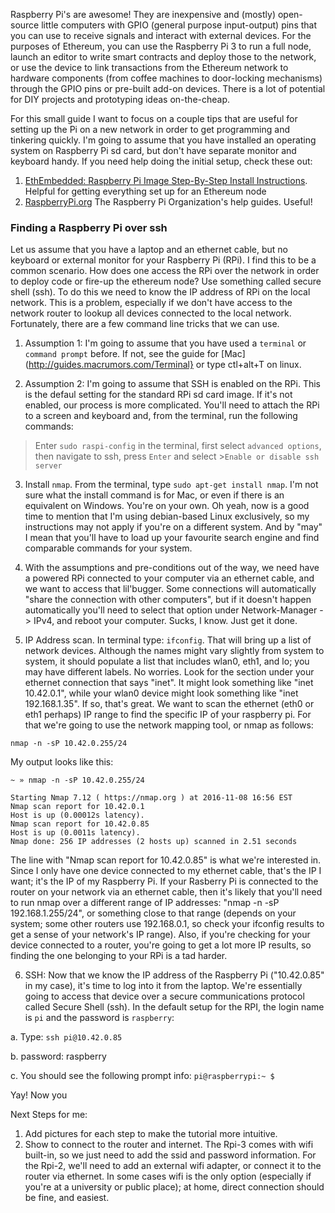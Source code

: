 Raspberry Pi's are awesome! They are inexpensive and (mostly) open-source little computers with GPIO (general purpose input-output) pins that you can use to receive signals and interact with external devices. For the purposes of Ethereum, you can use the Raspberry Pi 3 to run a full node, launch an editor to write smart contracts and deploy those to the network, or  use the device to link transactions from the Ethereum network to hardware components (from coffee machines to door-locking mechanisms) through the GPIO pins or pre-built add-on devices. There is a lot of potential for DIY projects and prototyping ideas on-the-cheap. 

For this small guide I want to focus on a couple tips that are useful for setting up the Pi on a new network in order to get programming and tinkering quickly. I'm going to assume that you have installed an operating system on Raspberry Pi sd card, but don't have separate monitor and keyboard handy. If you need help doing the initial setup, check these out: 
1. [EthEmbedded: Raspberry Pi Image Step-By-Step Install Instructions](http://ethembedded.com/?page_id=171). Helpful for getting everything set up for an Ethereum node
2. [RaspberryPi.org](https://www.raspberrypi.org/help/)	 The Raspberry Pi Organization's help guides. Useful! 


### Finding a Raspberry Pi over ssh
Let us assume that you have a laptop and an ethernet cable, but no keyboard or external monitor for your Raspberry Pi (RPi). I find this to be a common scenario. How does one access the RPi over the network in order to deploy code or fire-up the ethereum node? Use something called secure shell (ssh). To do this we need to know the IP address of RPi on the local network. This is a problem, especially if we don't have access to the network router to lookup all devices connected to the local network. Fortunately, there are a few command line tricks that we can use. 

1. Assumption 1: I'm going to assume that you have used a `terminal` or `command prompt` before. If not, see the guide for [Mac](http://guides.macrumors.com/Terminal} or type ctl+alt+T on linux. 

2. Assumption 2: I'm going to assume that SSH is enabled on the RPi. This is the defaul setting for the standard RPi sd card image. If it's not enabled, our process is more complicated. You'll need to attach the RPi to a screen and keyboard and, from the terminal, run the following commands: 

>Enter `sudo raspi-config` in the terminal, first select `advanced options`, then navigate to ssh, press `Enter` and select >`Enable or disable ssh server`

3. Install `nmap`. From the terminal, type `sudo apt-get install nmap`. I'm not sure what the install command is for Mac, or even if there is an equivalent on Windows. You're on your own. Oh yeah, now is a good time to mention that I'm using debian-based Linux exclusively, so my instructions may not apply if you're on a different system. And by "may" I mean that you'll have to load up your favourite search engine and find comparable commands for your system. 

4. With the assumptions and pre-conditions out of the way, we need have a powered RPi connected to your computer via an ethernet cable, and we want to access that lil'bugger. Some connections will automatically "share the connection with other computers", but if it doesn't happen automatically you'll need to select that option under Network-Manager -> IPv4, and reboot your computer. Sucks, I know. Just get it done. 

5. IP Address scan. In terminal type: `ifconfig`. That will bring up a list of network devices. Although the names might vary slightly from system to system, it should populate a list that includes wlan0, eth1, and lo; you may have different labels. No worries. Look for the section under your ethernet connection that says "inet". It might look something like "inet 10.42.0.1", while your wlan0 device might look something like "inet 192.168.1.35".  If so, that's great. We want to scan the ethernet (eth0 or eth1 perhaps) IP range to find the specific IP of your raspberry pi. For that we're going to use the network mapping tool, or nmap as follows: 

`nmap -n -sP 10.42.0.255/24`

My output looks like this: 

```
~ » nmap -n -sP 10.42.0.255/24  

Starting Nmap 7.12 ( https://nmap.org ) at 2016-11-08 16:56 EST
Nmap scan report for 10.42.0.1
Host is up (0.00012s latency).
Nmap scan report for 10.42.0.85
Host is up (0.0011s latency).
Nmap done: 256 IP addresses (2 hosts up) scanned in 2.51 seconds

```

The line with "Nmap scan report for 10.42.0.85" is what we're interested in. Since I only have one device connected to my ethernet cable, that's the IP I want; it's the IP of my Raspberry Pi. If your Rasberry Pi is connected to the router on your network via an ethernet cable, then it's likely that you'll need to run nmap over a different range of IP addresses: "nmap -n -sP 192.168.1.255/24", or something close to that range (depends on your system; some other routers use 192.168.0.1, so check your ifconfig results to get a sense of your network's IP range). Also, if you're checking for your device connected to a router, you're going to get a lot more IP results, so finding the one belonging to your RPi is a tad harder. 

6. SSH: Now that we know the IP address of the Raspberry Pi ("10.42.0.85" in my case), it's time to log into it from the laptop. We're essentially going to access that device over a secure communications protocol called Secure Shell (ssh). In the default setup for the RPI, the login name is `pi` and the password is `raspberry`: 

a. Type: `ssh pi@10.42.0.85`

b. password: raspberry

c. You should see the following prompt info:  `pi@raspberrypi:~ $`


Yay! Now you 


Next Steps for me: 

1. Add pictures for each step to make the tutorial more intuitive. 
2. Show to connect to the router and internet. The Rpi-3 comes with wifi built-in, so we just need to add the ssid and password information. For the Rpi-2, we'll need to add an external wifi adapter, or connect it to the router via ethernet. In some cases wifi is the only option (especially if you're at a university or public place); at home, direct connection should be fine, and easiest. 


 



